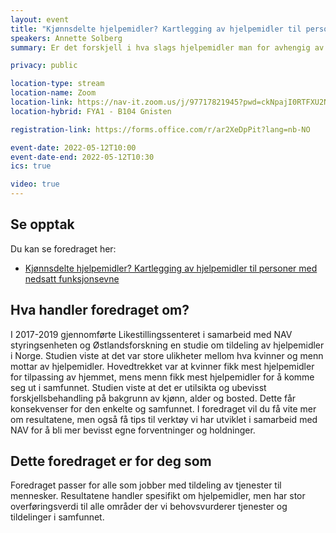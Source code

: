 ```yaml
---
layout: event
title: "Kjønnsdelte hjelpemidler? Kartlegging av hjelpemidler til personer med nedsatt funksjonsevne"
speakers: Annette Solberg
summary: Er det forskjell i hva slags hjelpemidler man for avhengig av kjønn?

privacy: public

location-type: stream
location-name: Zoom
location-link: https://nav-it.zoom.us/j/97717821945?pwd=ckNpajI0RTFXU2NjejF4VE9tdXpCUT09
location-hybrid: FYA1 - B104 Gnisten

registration-link: https://forms.office.com/r/ar2XeDpPit?lang=nb-NO

event-date: 2022-05-12T10:00
event-date-end: 2022-05-12T10:30
ics: true

video: true
---
```

## Se opptak

Du kan se foredraget her:
- [Kjønnsdelte hjelpemidler? Kartlegging av hjelpemidler til personer med nedsatt funksjonsevne](https://www.youtube.com/watch?v=gqjpMScU7Ek)


## Hva handler foredraget om?
I 2017-2019 gjennomførte Likestillingssenteret i samarbeid med NAV styringsenheten og Østlandsforskning en studie om tildeling av hjelpemidler i Norge. Studien viste at det var store ulikheter mellom hva kvinner og menn mottar av hjelpemidler. Hovedtrekket var at kvinner fikk mest hjelpemidler for tilpassing av hjemmet, mens menn fikk mest hjelpemidler for å komme seg ut i samfunnet. Studien viste at det er utilsikta og ubevisst forskjellsbehandling på bakgrunn av kjønn, alder og bosted. Dette får konsekvenser for den enkelte og samfunnet. I foredraget vil du få vite mer om resultatene, men også få tips til verktøy vi har utviklet i samarbeid med NAV for å bli mer bevisst egne forventninger og holdninger.  

## Dette foredraget er for deg som
Foredraget passer for alle som jobber med tildeling av tjenester til mennesker. Resultatene handler spesifikt om hjelpemidler, men har stor overføringsverdi til alle områder der vi behovsvurderer tjenester og tildelinger i samfunnet.
